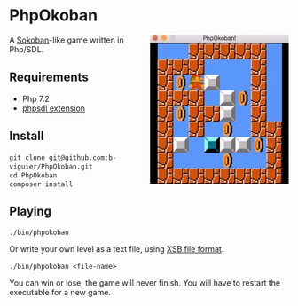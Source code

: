 # PhpOkoban

<img src="doc/phpokoban.gif?raw=true" width="250" align="right" alt="PhpOkoban screenshot">

A [Sokoban](https://fr.wikipedia.org/wiki/Sokoban)-like game written in Php/SDL.


## Requirements

* Php 7.2
* [phpsdl extension](https://github.com/Ponup/phpsdl)

## Install

```shell
git clone git@github.com:b-viguier/PhpOkoban.git
cd PhpOkoban
composer install
```

## Playing

```shell
./bin/phpokoban
```

Or write your own level as a text file,
using [XSB file format](http://www.sokobano.de/wiki/index.php?title=Level_format).
```shell
./bin/phpokoban <file-name>
```

You can win or lose, the game will never finish.
You will have to restart the executable for a new game.